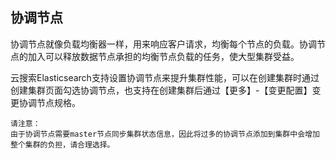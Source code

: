 ## 协调节点
协调节点就像负载均衡器一样，用来响应客户请求，均衡每个节点的负载。协调节点的加入可以释放数据节点承担的均衡节点负载的任务，使大型集群受益。</br>

云搜索Elasticsearch支持设置协调节点来提升集群性能，可以在创建集群时通过创建集群页面勾选协调节点，也支持在创建集群后通过【更多】-【变更配置】变更协调节点规格。</br>

```
请注意：
由于协调节点需要master节点同步集群状态信息，因此将过多的协调节点添加到集群中会增加整个集群的负担，请合理选择。
```



